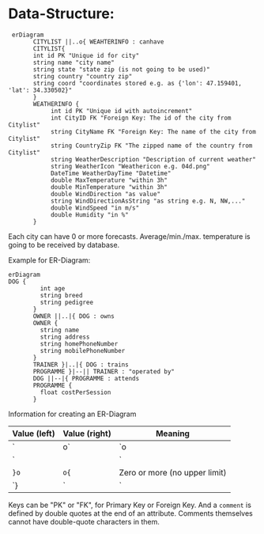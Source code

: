 # Data-Structure:


```mermaid
 erDiagram
 	   CITYLIST ||..o{ WEAHTERINFO : canhave
 	   CITYLIST{
 	   int id PK "Unique id for city"
 	   string name "city name"
 	   string state "state zip (is not going to be used)"
 	   string country "country zip"
 	   string coord "coordinates stored e.g. as {'lon': 47.159401, 'lat': 34.330502}"
 	   }
       WEATHERINFO { 
       		int id PK "Unique id with autoincrement"
       		int CityID FK "Foreign Key: The id of the city from Citylist"
       		string CityName FK "Foreign Key: The name of the city from Citylist"
            string CountryZip FK "The zipped name of the country from Citylist"
            string WeatherDescription "Description of current weather"
            string WeatherIcon "Weathericon e.g. 04d.png"
            DateTime WeatherDayTime "Datetime"
            double MaxTemperature "within 3h"
            double MinTemperature "within 3h"
            double WindDirection "as value"
            string WindDirectionAsString "as string e.g. N, NW,..."
            double WindSpeed "in m/s"
            double Humidity "in %"       		
       }
```

Each city can have 0 or more forecasts. Average/min./max. temperature is going to be received by database.



Example for ER-Diagram:




```mermaid
erDiagram
DOG {
         int age
         string breed
         string pedigree
       }
       OWNER ||..|{ DOG : owns
       OWNER {
         string name
         string address
         string homePhoneNumber
         string mobilePhoneNumber
       }
       TRAINER }|..|{ DOG : trains
       PROGRAMME }|--|| TRAINER : "operated by"
       DOG ||--|{ PROGRAMME : attends
       PROGRAMME {
         float costPerSession
       }
```


Information for creating an ER-Diagram

| Value (left) | Value (right) | Meaning                       |
| ------------ | ------------- | ----------------------------- |
| `|o`         | `o|`          | Zero or one                   |
| `||`         | `||`          | Exactly one                   |
| `}o`         | `o{`          | Zero or more (no upper limit) |
| `}|`         | `|{`          | One or more (no upper limit)  |

Keys can be "PK" or "FK", for Primary Key or Foreign Key. And a `comment` is defined by double quotes at the end of an attribute. Comments themselves cannot have double-quote characters in them.
